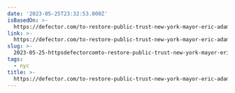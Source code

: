 ```yaml
---
date: '2023-05-25T23:32:53.000Z'
isBasedOn: >-
  https://defector.com/to-restore-public-trust-new-york-mayor-eric-adams-must-do-a-kickflip
link: >-
  https://defector.com/to-restore-public-trust-new-york-mayor-eric-adams-must-do-a-kickflip
slug: >-
  2023-05-25-httpsdefectorcomto-restore-public-trust-new-york-mayor-eric-adams-must-do-a-kickflip
tags:
  - nyc
title: >-
  https://defector.com/to-restore-public-trust-new-york-mayor-eric-adams-must-do-a-kickflip
---
```


